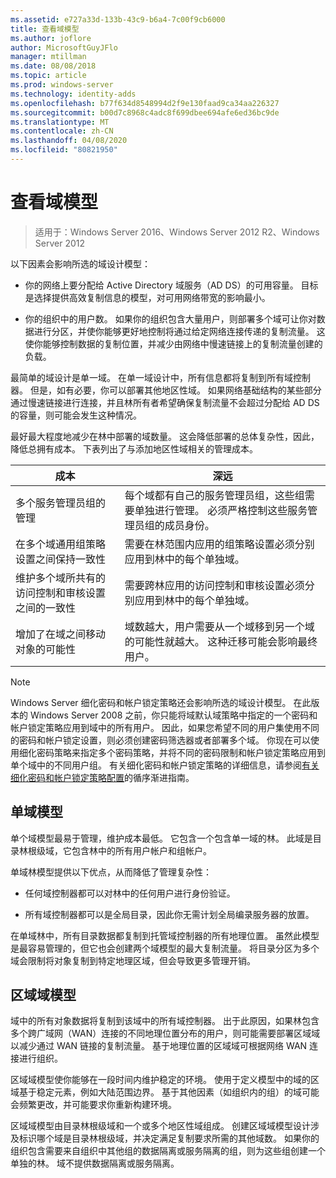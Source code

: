 ```yaml
---
ms.assetid: e727a33d-133b-43c9-b6a4-7c00f9cb6000
title: 查看域模型
ms.author: joflore
author: MicrosoftGuyJFlo
manager: mtillman
ms.date: 08/08/2018
ms.topic: article
ms.prod: windows-server
ms.technology: identity-adds
ms.openlocfilehash: b77f634d8548994d2f9e130faad9ca34aa226327
ms.sourcegitcommit: b00d7c8968c4adc8f699dbee694afe6ed36bc9de
ms.translationtype: MT
ms.contentlocale: zh-CN
ms.lasthandoff: 04/08/2020
ms.locfileid: "80821950"
---
```

# <a name="reviewing-the-domain-models"></a>查看域模型

>适用于：Windows Server 2016、Windows Server 2012 R2、Windows Server 2012

以下因素会影响所选的域设计模型：  
  
- 你的网络上要分配给 Active Directory 域服务（AD DS）的可用容量。 目标是选择提供高效复制信息的模型，对可用网络带宽的影响最小。  

- 你的组织中的用户数。 如果你的组织包含大量用户，则部署多个域可让你对数据进行分区，并使你能够更好地控制将通过给定网络连接传递的复制流量。 这使你能够控制数据的复制位置，并减少由网络中慢速链接上的复制流量创建的负载。  

最简单的域设计是单一域。 在单一域设计中，所有信息都将复制到所有域控制器。 但是，如有必要，你可以部署其他地区性域。 如果网络基础结构的某些部分通过慢速链接进行连接，并且林所有者希望确保复制流量不会超过分配给 AD DS 的容量，则可能会发生这种情况。  

最好最大程度地减少在林中部署的域数量。 这会降低部署的总体复杂性，因此，降低总拥有成本。 下表列出了与添加地区性域相关的管理成本。  

|成本|深远|  
|--------|----------------|  
|多个服务管理员组的管理|每个域都有自己的服务管理员组，这些组需要单独进行管理。 必须严格控制这些服务管理员组的成员身份。|  
|在多个域通用组策略设置之间保持一致性|需要在林范围内应用的组策略设置必须分别应用到林中的每个单独域。|  
|维护多个域所共有的访问控制和审核设置之间的一致性|需要跨林应用的访问控制和审核设置必须分别应用到林中的每个单独域。|  
|增加了在域之间移动对象的可能性|域数越大，用户需要从一个域移到另一个域的可能性就越大。 这种迁移可能会影响最终用户。|  

> [!NOTE]  
> Windows Server 细化密码和帐户锁定策略还会影响所选的域设计模型。 在此版本的 Windows Server 2008 之前，你只能将域默认域策略中指定的一个密码和帐户锁定策略应用到域中的所有用户。 因此，如果您希望不同的用户集使用不同的密码和帐户锁定设置，则必须创建密码筛选器或者部署多个域。 你现在可以使用细化密码策略来指定多个密码策略，并将不同的密码限制和帐户锁定策略应用到单个域中的不同用户组。 有关细化密码和帐户锁定策略的详细信息，请参阅[有关细化密码和帐户锁定策略配置](https://go.microsoft.com/fwlink/?LinkID=91477)的循序渐进指南。  

## <a name="single-domain-model"></a>单域模型

单个域模型最易于管理，维护成本最低。 它包含一个包含单一域的林。 此域是目录林根级域，它包含林中的所有用户帐户和组帐户。  

单域林模型提供以下优点，从而降低了管理复杂性：  

- 任何域控制器都可以对林中的任何用户进行身份验证。  

- 所有域控制器都可以是全局目录，因此你无需计划全局编录服务器的放置。  
  
在单域林中，所有目录数据都复制到托管域控制器的所有地理位置。 虽然此模型是最容易管理的，但它也会创建两个域模型的最大复制流量。 将目录分区为多个域会限制将对象复制到特定地理区域，但会导致更多管理开销。  
  
## <a name="regional-domain-model"></a>区域域模型

域中的所有对象数据将复制到该域中的所有域控制器。 出于此原因，如果林包含多个跨广域网（WAN）连接的不同地理位置分布的用户，则可能需要部署区域域以减少通过 WAN 链接的复制流量。 基于地理位置的区域域可根据网络 WAN 连接进行组织。  
  
区域域模型使你能够在一段时间内维护稳定的环境。 使用于定义模型中的域的区域基于稳定元素，例如大陆范围边界。 基于其他因素（如组织内的组）的域可能会频繁更改，并可能要求你重新构建环境。  
  
区域域模型由目录林根级域和一个或多个地区性域组成。 创建区域域模型设计涉及标识哪个域是目录林根级域，并决定满足复制要求所需的其他域数。 如果你的组织包含需要来自组织中其他组的数据隔离或服务隔离的组，则为这些组创建一个单独的林。 域不提供数据隔离或服务隔离。  
